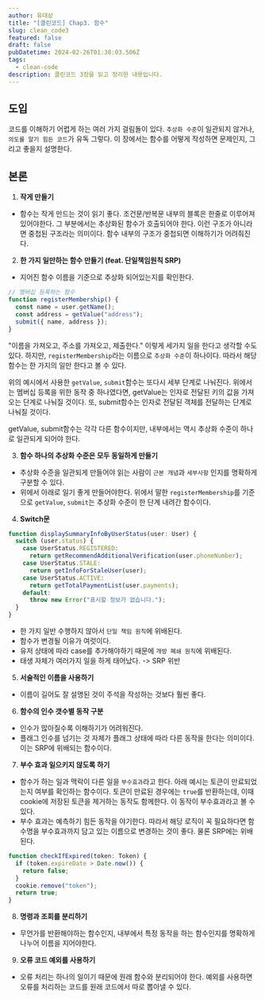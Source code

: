 ```yaml
---
author: 유대상
title: "[클린코드] Chap3. 함수"
slug: clean_code3
featured: false
draft: false
pubDatetime: 2024-02-26T01:38:03.506Z
tags:
  - clean-code
description: 클린코드 3장을 읽고 정리한 내용입니다.
---
```


## 도입

코드를 이해하기 어렵게 하는 여러 가지 걸림돌이 있다. `추상화 수준`이 일관되지 않거나, `의도를 알기 힘든 코드`가 유독 그렇다.
이 장에서는 함수를 어떻게 작성하면 문제인지, 그리고 좋을지 설명한다.

## 본론

1. **작게 만들기**

- 함수는 작게 만드는 것이 읽기 좋다. 조건문/반복문 내부의 블록은 한줄로 이루어져 있어야한다.
  그 부분에서는 추상화된 함수가 호출되어야 한다. 이런 구조가 아니라면 중첩된 구조라는 의미이다. 함수 내부의 구조가 중첩되면 이해하기가 어려줘진다.

2. **한 가지 일만하는 함수 만들기 (feat. 단일책임원칙 SRP)**

- 지어진 함수 이름을 기준으로 추상화 되어있는지를 확인한다.

```typescript
// 멤버십 등록하는 함수
function registerMembership() {
  const name = user.getName();
  const address = getValue("address");
  submit({ name, address });
}
```

"이름을 가져오고, 주소를 가져오고, 제출한다." 이렇게 세가지 일을 한다고 생각할 수도 있다.
하지만, `registerMembership`라는 이름으로 `추상화 수준`이 하나이다.
따라서 해당 함수는 한 가지의 일만 한다고 볼 수 있다.

위의 예시에서 사용한 `getValue`, `submit`함수는 또다시 세부 단계로 나눠진다.
위에서는 멤버십 등록을 위한 동작 중 하나였다면, getValue는 인자로 전달된 키의 값을 가져오는 단계로 나눠질 것이다.
또, submit함수는 인자로 전달된 객체를 전달하는 단계로 나눠질 것이다.

getValue, submit함수는 각각 다른 함수이지만, 내부에서는 역시 추상화 수준이 하나로 일관되게 되어야 한다.

3. **함수 하나의 추상화 수준은 모두 동일하게 만들기**

- 추상화 수준을 일관되게 만들어야 읽는 사람이 `근본 개념`과 `세부사항` 인지를 명확하게 구분할 수 있다.
- 위에서 아래로 일기 좋게 만들어야한다. 위에서 말한 `registerMembership`를 기준으로 `getValue`, `submit`는 추상화 수준이 한 단계 내려간 함수이다.

4. **Switch문**

```typescript
function displaySummaryInfoByUserStatus(user: User) {
  switch (user.status) {
    case UserStatus.REGISTERED:
      return getRecommendAdditionalVerification(user.phoneNumber);
    case UserStatus.STALE:
      return getInfoForStaleUser(user);
    case UserStatus.ACTIVE:
      return getTotalPaymentList(user.payments);
    default:
      throw new Error("표시할 정보가 없습니다.");
  }
}
```

- 한 가지 일반 수행하지 않아서 `단일 책임 원칙`에 위배된다.
- 함수가 변경될 이유가 여럿이다.
- 유저 상태에 따라 case를 추가해야하기 때문에 `개방 폐쇄 원칙`에 위배된다.
- 태생 자체가 여러가지 일을 하게 태어났다. -> SRP 위반

5. **서술적인 이름을 사용하기**

- 이름이 길어도 잘 설명된 것이 주석을 작성하는 것보다 훨씬 좋다.

6. **함수의 인수 갯수별 동작 구분**

- 인수가 많아질수록 이해하기가 어려워진다.
- 플래그 인수를 넘기는 것 자체가 플래그 상태에 따라 다른 동작을 한다는 의미이다. 이는 SRP에 위배되는 함수이다.

7. **부수 효과 일으키지 않도록 하기**

- 함수가 하는 일과 맥락이 다른 일을 `부수효과`라고 한다. 아래 예시는 토큰이 만료되었는지 여부를 확인하는 함수이다. 토큰이 만료된 경우에는 `true`를 반환하는데, 이때 cookie에 저장된 토큰을 제거하는 동작도 함께한다.
  이 동작이 부수효과라고 볼 수 있다.
- 부수 효과는 예측하기 힘든 동작을 야기한다. 따라서 해당 로직이 꼭 필요하다면 함수명을 부수효과까지 담고 있는 이름으로 변경하는 것이 좋다. 물론 SRP에는 위배된다.

```ts
function checkIfExpired(token: Token) {
  if (token.expireDate > Date.now()) {
    return false;
  }
  cookie.remove("token");
  return true;
}
```

8. **명령과 조회를 분리하기**

- 무언가를 반환해야하는 함수인지, 내부에서 특정 동작을 하는 함수인지를 명확하게 나누어 이름을 지어야한다.

9. **오류 코드 예외를 사용하기**

- 오류 처리는 하나의 일이기 때문에 원래 함수와 분리되어야 한다. 예외를 사용하면 오류를 처리하는 코드를 원래 코드에서 따로 뽑아낼 수 있다.
